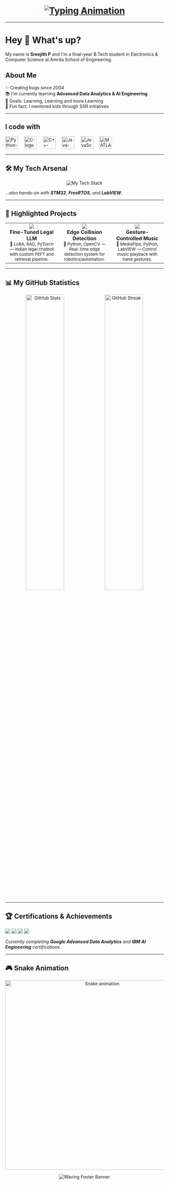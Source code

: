 <!-- README.md for GitHub Profile -->

<!-- Typing Banner -->
<h1 align="center">
  <a href="https://git.io/typing-svg">
    <img src="https://readme-typing-svg.herokuapp.com?font=Fira+Code&weight=700&size=32&pause=1000&color=8E2DE2&center=true&width=1200&height=100&lines=Machine+Learning+•+Embedded+Systems+•+Full-Stack+Development;Python+•+Java+•+C%2B%2B+•+MATLAB;AI+•+IoT+•+Web+Apps+•+Cool+Stuff" alt="Typing Animation">
  </a>
</h1>

---

<h1 align="left">Hey 👋 What's up?</h1>
<p align="left">My name is <strong>Sreejith P</strong> and I'm a final-year B.Tech student in Electronics & Computer Science at Amrita School of Engineering.</p>

<h2 align="left">About Me</h2>
<p align="left">
  ✨ Creating bugs since <em>2004</em><br>
  📚 I'm currently learning <strong>Advanced Data Analytics & AI Engineering</strong><br>
  🎯 Goals: Learning, Learning and more Learning <br>
  🎲 Fun fact: I mentored kids through SSR initiatives
</p>

---

<h2 align="left">I code with</h2>
<div align="left">
  <img src="https://cdn.jsdelivr.net/gh/devicons/devicon/icons/python/python-original.svg" height="40" alt="Python-logo" />
  <img width="12" />
  <img src="https://cdn.jsdelivr.net/gh/devicons/devicon/icons/c/c-original.svg" height="40" alt="C-logo" />
  <img width="12" />
  <img src="https://cdn.jsdelivr.net/gh/devicons/devicon/icons/cplusplus/cplusplus-original.svg" height="40" alt="C++-logo" />
  <img width="12" />
  <img src="https://cdn.jsdelivr.net/gh/devicons/devicon/icons/java/java-original.svg" height="40" alt="Java-logo" />
  <img width="12" />
  <img src="https://cdn.jsdelivr.net/gh/devicons/devicon/icons/javascript/javascript-original.svg" height="40" alt="JavaScript-logo" />
  <img width="12" />
  <img src="https://cdn.jsdelivr.net/gh/devicons/devicon/icons/matlab/matlab-original.svg" height="40" alt="MATLAB-logo" />
</div>

---

<h2 align="left">🛠️ My Tech Arsenal</h2>
<p align="center">
  <img src="https://skillicons.dev/icons?i=python,c,cpp,java,javascript,matlab,pytorch,tensorflow,keras,sklearn,opencv,react,nodejs,django,arduino,raspberrypi,git,docker,vscode,jupyter&perline=10&theme=dark" alt="My Tech Stack"/>
</p>
<p align="left"><em>...also hands-on with <strong>STM32</strong>, <strong>FreeRTOS</strong>, and <strong>LabVIEW</strong>.</em></p>

---

<h2 align="left">🚀 Highlighted Projects</h2>
<div align="center">
  <table>
    <tr>
      <td align="center" width="33%">
        <a href="https://github.com/sreejith2004/LLM-proj">
          <img src="https://github-readme-stats.vercel.app/api/pin/?username=sreejith2004&repo=LLM-proj&theme=vision-friendly-dark&hide_border=true" />
        </a><br />
        <strong>Fine-Tuned Legal LLM</strong><br />
        <sub>🔹 LoRA, RAG, PyTorch — Indian legal chatbot with custom PEFT and retrieval pipeline.</sub>
      </td>
      <td align="center" width="33%">
        <a href="https://github.com/sreejith2004/Edge-collision-detection">
          <img src="https://github-readme-stats.vercel.app/api/pin/?username=sreejith2004&repo=Edge-collision-detection&theme=vision-friendly-dark&hide_border=true" />
        </a><br />
        <strong>Edge Collision Detection</strong><br />
        <sub>🔹 Python, OpenCV — Real-time edge detection system for robotics/automation.</sub>
      </td>
      <td align="center" width="33%">
        <a href="https://github.com/sreejith2004/Labview-Project">
          <img src="https://github-readme-stats.vercel.app/api/pin/?username=sreejith2004&repo=Labview-Project&theme=vision-friendly-dark&hide_border=true" />
        </a><br />
        <strong>Gesture-Controlled Music</strong><br />
        <sub>🔹 MediaPipe, Python, LabVIEW — Control music playback with hand gestures.</sub>
      </td>
    </tr>
  </table>
</div>

---

<h2 align="left">📊 My GitHub Statistics</h2>
<div align="center">
  <img src="https://github-readme-stats.vercel.app/api?username=sreejith2004&show_icons=true&theme=vision-friendly-dark&hide_border=true&count_private=true" width="49%" alt="GitHub Stats" />
  <img src="https://github-readme-streak-stats.herokuapp.com/?user=sreejith2004&theme=vision-friendly-dark&hide_border=true" width="49%" alt="GitHub Streak" />
</div>

---

<h2 align="left">🏆 Certifications & Achievements</h2>
<p align="left">
  <img src="https://img.shields.io/badge/Deep_Learning_Specialization-DeepLearning.AI-000000?style=for-the-badge&logo=deeplearning-ai&logoColor=white" />
  <img src="https://img.shields.io/badge/Machine_Learning_Crash_Course-Google-4285F4?style=for-the-badge&logo=google&logoColor=white" />
  <img src="https://img.shields.io/badge/Data_Analytics_Professional-Coursera-4285F4?style=for-the-badge&logo=coursera&logoColor=white" />
  <img src="https://img.shields.io/badge/Full_Stack_Web_Dev-Udemy-A435F0?style=for-the-badge&logo=udemy&logoColor=white" />
</p>
<p align="left"><em>Currently completing <strong>Google Advanced Data Analytics</strong> and <strong>IBM AI Engineering</strong> certifications.</em></p>

---

<h2 align="left">🎮 Snake Animation</h2>
<p align="center">
  <img src="https://raw.githubusercontent.com/sreejith2004/sreejith2004/output/snake.svg" alt="Snake animation" width="600" />
</p>

<!-- Footer Banner -->
<p align="center">
  <img src="https://capsule-render.vercel.app/api?type=waving&color=0:8E2DE2,100:4A00E0&height=200&section=footer&animation=twinkling" alt="Waving Footer Banner"/>
</p>
